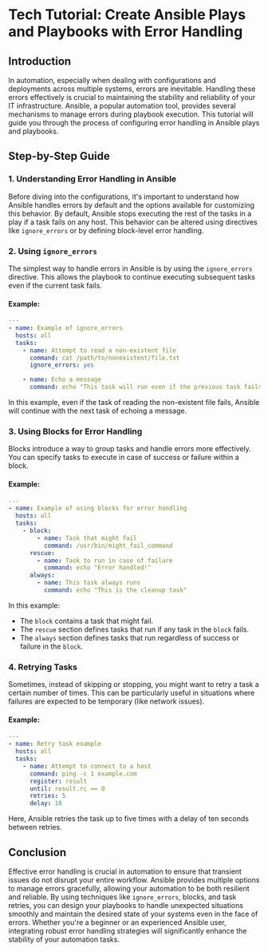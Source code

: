 # Tech Tutorial: Create Ansible Plays and Playbooks with Error Handling

## Introduction

In automation, especially when dealing with configurations and deployments across multiple systems, errors are inevitable. Handling these errors effectively is crucial to maintaining the stability and reliability of your IT infrastructure. Ansible, a popular automation tool, provides several mechanisms to manage errors during playbook execution. This tutorial will guide you through the process of configuring error handling in Ansible plays and playbooks.

## Step-by-Step Guide

### 1. Understanding Error Handling in Ansible

Before diving into the configurations, it's important to understand how Ansible handles errors by default and the options available for customizing this behavior. By default, Ansible stops executing the rest of the tasks in a play if a task fails on any host. This behavior can be altered using directives like `ignore_errors` or by defining block-level error handling.

### 2. Using `ignore_errors`

The simplest way to handle errors in Ansible is by using the `ignore_errors` directive. This allows the playbook to continue executing subsequent tasks even if the current task fails.

#### Example:

```yaml
---
- name: Example of ignore_errors
  hosts: all
  tasks:
    - name: Attempt to read a non-existent file
      command: cat /path/to/nonexistent/file.txt
      ignore_errors: yes

    - name: Echo a message
      command: echo "This task will run even if the previous task fails!"
```

In this example, even if the task of reading the non-existent file fails, Ansible will continue with the next task of echoing a message.

### 3. Using Blocks for Error Handling

Blocks introduce a way to group tasks and handle errors more effectively. You can specify tasks to execute in case of success or failure within a block.

#### Example:

```yaml
---
- name: Example of using blocks for error handling
  hosts: all
  tasks:
    - block:
        - name: Task that might fail
          command: /usr/bin/might_fail_command
      rescue:
        - name: Task to run in case of failure
          command: echo "Error handled!"
      always:
        - name: This task always runs
          command: echo "This is the cleanup task"

```

In this example:
- The `block` contains a task that might fail.
- The `rescue` section defines tasks that run if any task in the `block` fails.
- The `always` section defines tasks that run regardless of success or failure in the `block`.

### 4. Retrying Tasks

Sometimes, instead of skipping or stopping, you might want to retry a task a certain number of times. This can be particularly useful in situations where failures are expected to be temporary (like network issues).

#### Example:

```yaml
---
- name: Retry task example
  hosts: all
  tasks:
    - name: Attempt to connect to a host
      command: ping -c 1 example.com
      register: result
      until: result.rc == 0
      retries: 5
      delay: 10
```

Here, Ansible retries the task up to five times with a delay of ten seconds between retries.

## Conclusion

Effective error handling is crucial in automation to ensure that transient issues do not disrupt your entire workflow. Ansible provides multiple options to manage errors gracefully, allowing your automation to be both resilient and reliable. By using techniques like `ignore_errors`, blocks, and task retries, you can design your playbooks to handle unexpected situations smoothly and maintain the desired state of your systems even in the face of errors. Whether you're a beginner or an experienced Ansible user, integrating robust error handling strategies will significantly enhance the stability of your automation tasks.